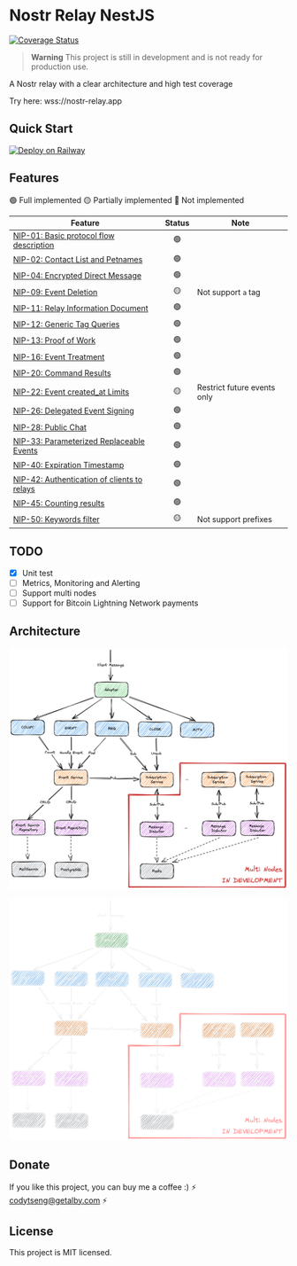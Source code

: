 # Nostr Relay NestJS

[![Coverage Status](https://coveralls.io/repos/github/CodyTseng/nostr-relay-nestjs/badge.svg?branch=master)](https://coveralls.io/github/CodyTseng/nostr-relay-nestjs?branch=master)

> **Warning**
> This project is still in development and is not ready for production use.

A Nostr relay with a clear architecture and high test coverage

Try here: wss://nostr-relay.app

## Quick Start

[![Deploy on Railway](https://railway.app/button.svg)](https://railway.app/template/ooFSnW?referralCode=WYIfFr)

## Features

🟢 Full implemented 🟡 Partially implemented 🔴 Not implemented

| Feature                                                                                                 | Status | Note                        |
| ------------------------------------------------------------------------------------------------------- | :----: | --------------------------- |
| [NIP-01: Basic protocol flow description](https://github.com/nostr-protocol/nips/blob/master/01.md)     |   🟢   |                             |
| [NIP-02: Contact List and Petnames](https://github.com/nostr-protocol/nips/blob/master/02.md)           |   🟢   |                             |
| [NIP-04: Encrypted Direct Message](https://github.com/nostr-protocol/nips/blob/master/04.md)            |   🟢   |                             |
| [NIP-09: Event Deletion](https://github.com/nostr-protocol/nips/blob/master/09.md)                      |   🟡   | Not support `a` tag         |
| [NIP-11: Relay Information Document](https://github.com/nostr-protocol/nips/blob/master/11.md)          |   🟢   |                             |
| [NIP-12: Generic Tag Queries](https://github.com/nostr-protocol/nips/blob/master/12.md)                 |   🟢   |                             |
| [NIP-13: Proof of Work](https://github.com/nostr-protocol/nips/blob/master/13.md)                       |   🟢   |                             |
| [NIP-16: Event Treatment](https://github.com/nostr-protocol/nips/blob/master/16.md)                     |   🟢   |                             |
| [NIP-20: Command Results](https://github.com/nostr-protocol/nips/blob/master/20.md)                     |   🟢   |                             |
| [NIP-22: Event created_at Limits](https://github.com/nostr-protocol/nips/blob/master/22.md)             |   🟡   | Restrict future events only |
| [NIP-26: Delegated Event Signing](https://github.com/nostr-protocol/nips/blob/master/26.md)             |   🟢   |                             |
| [NIP-28: Public Chat](https://github.com/nostr-protocol/nips/blob/master/28.md)                         |   🟢   |                             |
| [NIP-33: Parameterized Replaceable Events](https://github.com/nostr-protocol/nips/blob/master/33.md)    |   🟢   |                             |
| [NIP-40: Expiration Timestamp](https://github.com/nostr-protocol/nips/blob/master/40.md)                |   🟢   |                             |
| [NIP-42: Authentication of clients to relays](https://github.com/nostr-protocol/nips/blob/master/42.md) |   🟢   |                             |
| [NIP-45: Counting results](https://github.com/nostr-protocol/nips/blob/master/45.md)                    |   🟢   |                             |
| [NIP-50: Keywords filter](https://github.com/nostr-protocol/nips/blob/master/50.md)                     |   🟡   | Not support prefixes        |

## TODO

- [x] Unit test
- [ ] Metrics, Monitoring and Alerting
- [ ] Support multi nodes
- [ ] Support for Bitcoin Lightning Network payments

## Architecture

![structure light](https://github.com/CodyTseng/resources/raw/master/nostr-relay-nestjs/img/structure-light.png#gh-light-mode-only)

![structure dark](https://github.com/CodyTseng/resources/raw/master/nostr-relay-nestjs/img/structure-dark.png#gh-dark-mode-only)

## Donate

If you like this project, you can buy me a coffee :) ⚡️ codytseng@getalby.com ⚡️

## License

This project is MIT licensed.
